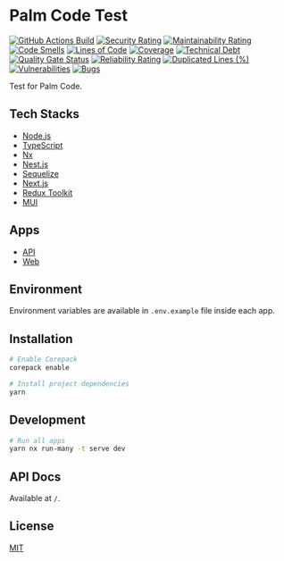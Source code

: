 # Palm Code Test

[![GitHub Actions Build](https://github.com/rafiandria23/palm-code-test/actions/workflows/ci.yaml/badge.svg)](https://github.com/rafiandria23/palm-code-test/actions/workflows/ci.yaml)
[![Security Rating](https://sonarcloud.io/api/project_badges/measure?project=rafiandria23_palm-code-test&metric=security_rating)](https://sonarcloud.io/summary/new_code?id=rafiandria23_palm-code-test)
[![Maintainability Rating](https://sonarcloud.io/api/project_badges/measure?project=rafiandria23_palm-code-test&metric=sqale_rating)](https://sonarcloud.io/summary/new_code?id=rafiandria23_palm-code-test)
[![Code Smells](https://sonarcloud.io/api/project_badges/measure?project=rafiandria23_palm-code-test&metric=code_smells)](https://sonarcloud.io/summary/new_code?id=rafiandria23_palm-code-test)
[![Lines of Code](https://sonarcloud.io/api/project_badges/measure?project=rafiandria23_palm-code-test&metric=ncloc)](https://sonarcloud.io/summary/new_code?id=rafiandria23_palm-code-test)
[![Coverage](https://sonarcloud.io/api/project_badges/measure?project=rafiandria23_palm-code-test&metric=coverage)](https://sonarcloud.io/summary/new_code?id=rafiandria23_palm-code-test)
[![Technical Debt](https://sonarcloud.io/api/project_badges/measure?project=rafiandria23_palm-code-test&metric=sqale_index)](https://sonarcloud.io/summary/new_code?id=rafiandria23_palm-code-test)
[![Quality Gate Status](https://sonarcloud.io/api/project_badges/measure?project=rafiandria23_palm-code-test&metric=alert_status)](https://sonarcloud.io/summary/new_code?id=rafiandria23_palm-code-test)
[![Reliability Rating](https://sonarcloud.io/api/project_badges/measure?project=rafiandria23_palm-code-test&metric=reliability_rating)](https://sonarcloud.io/summary/new_code?id=rafiandria23_palm-code-test)
[![Duplicated Lines (%)](https://sonarcloud.io/api/project_badges/measure?project=rafiandria23_palm-code-test&metric=duplicated_lines_density)](https://sonarcloud.io/summary/new_code?id=rafiandria23_palm-code-test)
[![Vulnerabilities](https://sonarcloud.io/api/project_badges/measure?project=rafiandria23_palm-code-test&metric=vulnerabilities)](https://sonarcloud.io/summary/new_code?id=rafiandria23_palm-code-test)
[![Bugs](https://sonarcloud.io/api/project_badges/measure?project=rafiandria23_palm-code-test&metric=bugs)](https://sonarcloud.io/summary/new_code?id=rafiandria23_palm-code-test)

Test for Palm Code.

## Tech Stacks

- [Node.js](https://nodejs.org)
- [TypeScript](https://typescriptlang.org)
- [Nx](https://nx.dev)
- [Nest.js](https://nestjs.com)
- [Sequelize](https://sequelize.org)
- [Next.js](https://nextjs.org)
- [Redux Toolkit](https://redux-toolkit.js.org)
- [MUI](https://mui.com)

## Apps

- [API](apps/api/)
- [Web](apps/web/)

## Environment

Environment variables are available in `.env.example` file inside each app.

## Installation

```zsh
# Enable Corepack
corepack enable

# Install project dependencies
yarn
```

## Development

```zsh
# Run all apps
yarn nx run-many -t serve dev
```

## API Docs

Available at `/`.

## License

[MIT](LICENSE)
